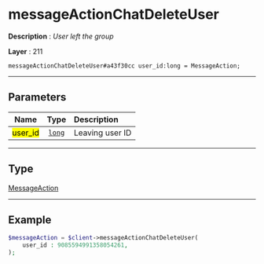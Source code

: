 # messageActionChatDeleteUser

**Description** : *User left the group*

**Layer** : 211

```tl
messageActionChatDeleteUser#a43f30cc user_id:long = MessageAction;
```

---

## Parameters

| Name | Type | Description |
| :---: | :---: | :--- |
| <mark>user_id</mark> | [`long`](type/long) | Leaving user ID |

---

## Type

[MessageAction](type/MessageAction)

---

## Example

```php
$messageAction = $client->messageActionChatDeleteUser(
	user_id : 9085594991358054261,
);
```